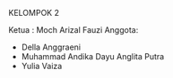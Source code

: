KELOMPOK 2

Ketua : Moch Arizal Fauzi
Anggota:
- Della Anggraeni
- Muhammad Andika Dayu Anglita Putra
- Yulia Vaiza
